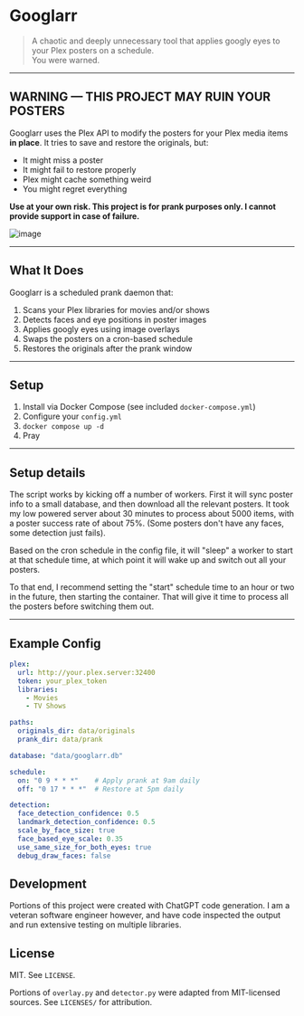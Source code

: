 # Googlarr

> A chaotic and deeply unnecessary tool that applies googly eyes to your Plex posters on a schedule.  
> You were warned.

---

## WARNING — THIS PROJECT MAY RUIN YOUR POSTERS

Googlarr uses the Plex API to modify the posters for your Plex media items **in place**. It tries to save and restore the originals, but:

- It might miss a poster
- It might fail to restore properly
- Plex might cache something weird
- You might regret everything

**Use at your own risk. This project is for prank purposes only. I cannot provide support in case of failure.**

![image](https://github.com/user-attachments/assets/b9b659b5-9339-49db-8836-d0eb18624c7a)

---

## What It Does

Googlarr is a scheduled prank daemon that:

1. Scans your Plex libraries for movies and/or shows
2. Detects faces and eye positions in poster images
3. Applies googly eyes using image overlays
4. Swaps the posters on a cron-based schedule
5. Restores the originals after the prank window

---

## Setup

1. Install via Docker Compose (see included `docker-compose.yml`)
2. Configure your `config.yml`
3. `docker compose up -d`
4. Pray

---

## Setup details

The script works by kicking off a number of workers. First it will sync poster info to a small database, and then download all the relevant posters. It took my low powered server about 30 minutes to process about 5000 items, with a poster success rate of about 75%. (Some posters don't have any faces, some detection just fails).

Based on the cron schedule in the config file, it will "sleep" a worker to start at that schedule time, at which point it will wake up and switch out all your posters.

To that end, I recommend setting the "start" schedule time to an hour or two in the future, then starting the container. That will give it time to process all the posters before switching them out.

---

## Example Config

```yaml
plex:
  url: http://your.plex.server:32400
  token: your_plex_token
  libraries:
    - Movies
    - TV Shows

paths:
  originals_dir: data/originals
  prank_dir: data/prank

database: "data/googlarr.db"

schedule:
  on: "0 9 * * *"    # Apply prank at 9am daily
  off: "0 17 * * *"  # Restore at 5pm daily

detection:
  face_detection_confidence: 0.5
  landmark_detection_confidence: 0.5
  scale_by_face_size: true
  face_based_eye_scale: 0.35
  use_same_size_for_both_eyes: true
  debug_draw_faces: false
```

## Development

Portions of this project were created with ChatGPT code generation. I am a veteran software engineer however, and have code inspected the output and run extensive testing on multiple libraries.

## License
MIT. See `LICENSE`.

Portions of `overlay.py` and `detector.py` were adapted from MIT-licensed sources. See `LICENSES/` for attribution.
